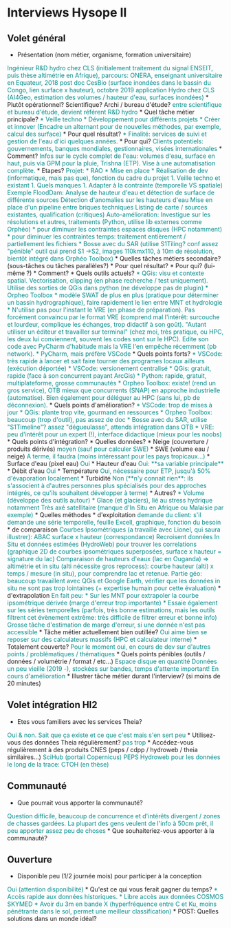 # Interviews Hysope II

## Volet général

* Présentation (nom métier, organisme, formation universitaire)
<span class="user-answer">
Ingénieur R&D hydro chez CLS (initialement traitement du signal ENSEIT, puis thèse altimétrie en Afrique), 
parcours: ONERA, enseignant universitaire en Equateur, 2018 post doc CesBio (surface inondées dans le bassin du Congo, lien surface x hauteur), octobre 2019 application Hydro chez CLS (AI4Geo, estimation des volumes / hauteur d'eau, surfaces inondées)
</span>
  * Plutôt opérationnel? Scientifique? Archi / bureau d'étude?
<span class="user-answer">
entre scientifique et bureau d'étude, devient référent R&D hydro
</span>
* Quel tâche métier principale? 
<span class="user-answer">
* Veille techno
* Développement pour différents projets
* Créer et innover (Encadre un alternant pour de nouvelles méthodes, par exemple, calcul des surface)
</span>
  * Pour quel résultat?
<span class="user-answer">
* Finalité: services de suivi et gestion de l'eau d'ici quelques années.
</span>
  * Pour qui?
<span class="user-answer">
Clients potentiels: gouvernements, banques mondiales, gestionnaires, visées internationales
</span>
  * Comment?
<span class="user-answer">
Infos sur le cycle complet de l'eau: volumes d'eau, surface en haut, puis via GPM pour la pluie, Trishna (ETP). Vise à une automatisation complète. 
</span>
  * Etapes?
<span class="user-answer">
Projet:
* RAO
* Mise en place
* Réalisation de dev (informatique, mais pas que), fonction du cadre du projet
  1. Veille techno et existant
  1. Quels manques
  1. Adapter à la contrainte (temporelle VS spatiale)
Exemple FloodDam:
Analyse de hauteur d'eau et détection de surface de différente sources
Détection d'anomalies sur les hauteurs d'eau
Mise en place d'un pipeline entre briques techniques
Listing de carte / sources existantes, qualification (critiques)
Auto-amélioration: Investigue sur les résolutions et autres, traitements (Python, utilise lib externes comme Orphéo)
  * pour diminuer les contraintes espaces disques (HPC notamment)
  * pour diminuer les contraintes temps: traitement entièrement / partiellement les fichiers
* Bosse avec du SAR (utilise S1Tiling? conf assez "pénible" outil qui prend S1 ->S2, images 110kmx110, à 10m de résolution, bientôt intégré dans Orphéo Toolbox) 
</span>
* Quelles tâches métiers secondaire? (sous-tâches ou tâches parallèles?)
<span class="user-answer">

</span>
  * Pour quel résultat?
<span class="user-answer">

</span>
  * Pour qui? (lui-même ?)
<span class="user-answer">

</span>
  * Comment?
<span class="user-answer">

</span>
* Quels outils actuels?
<span class="user-answer">
* QGis: visu et contexte spatial. Vectorisation, clipping (en phase recherche / test uniquement). Utilise des sorties de QGis dans python (ne développe pas de plugin)
  * Orpheo Toolbox
* modèle SWAT de plus en plus (pratique pour déterminer un bassin hydrographique), faire rapidement le lien entre MNT et hydrologie
* N'utilise pas pour l'instant le VRE (en phase de préparation). Pas forcément convaincu par le format VRE (comprend mal l'intérêt: surcouche et lourdeur, complique les échanges, trop didactif à son goût). "Autant utiliser un éditeur et travailler sur terminal" (chez moi, très pratique, ou HPC, les deux lui conviennent, souvent les codes sont sur le HPC). Edite son code avec PyCharm d'habitude mais la VRE l'en empêche récemment (pb network).
* PyCharm, mais préfère VSCode
</span>
  * Quels points forts?
<span class="user-answer">
* VSCode: très rapide à lancer et sait faire tourner des programes locaux ailleurs (exécution déportée)
* VSCode: versionement centralisé
* QGis: gratuit, rapide (face à son concurrent payant ArcGis)
* Python: rapide, gratuit, multiplateforme, grosse communautés
* Orpheo Toolbox: existe! (rend un gros service), OTB mieux que concurrents (SNAP) en approche industrielle (automatise). Bien également pour déléguer au HPC (sans lui, pb de déconnexion).
</span>
  * Quels points d'amélioration?
<span class="user-answer">
* VSCode: trop de mises à jour
* QGis: plante trop vite, gourmand en ressources
* Orpheo Toolbox: beaucoup (trop d'outil), pas assez de doc
  * Bosse avec du SAR, utilise "S1Timeline"? assez "dégueulasse", attends intégration dans OTB
* VRE: peu d'intérêt pour un expert (!), interface didactique (mieux pour les noobs)
</span>
  * Quels points d'intégration?
<span class="user-answer">
</span>
* Quelles données? 
<span class="user-answer">
</span>
  * Neige (couverture / produits dérivés)
<span class="user-answer">
moyen (sauf pour calculer SWE)
</span>
  * SWE (volume eau / neige)
<span class="user-answer">
A terme, il faudra (moins intéressant pour les pays tropicaux...)
</span>
  * Surface d'eau (pixel eau)
<span class="user-answer">
Oui
</span>
  * Hauteur d'eau
<span class="user-answer">
Oui: **sa variable principale**
</span>
  * Débit d'eau
<span class="user-answer">
Oui
</span>
  * Température
<span class="user-answer">
Oui, nécessaire pour ETP, jusqu'à 50% d'évaporation localement
</span>
  * Turbidité
<span class="user-answer">
Non (**n'y connait rien**: ils s'associent à d'autres personnes plus spécialisés pour des approches intégrés, ce qu'ils souhaitent développer à terme)
</span>
  * Autres?
<span class="user-answer">
* Volume (développe des outils autour)
* Glace (et glaciers), lié au stress hydrique notamment
Très axé satellitaire (manque d'In Situ en Afrique ou Malaisie par exemple)
</span>
* Quelles méthodes
  * d'exploitation
<span class="user-answer">
demande du client: s'il demande une série temporelle, feuille Excell, graphique, fonction du besoin
</span>
  * de comparaison
<span class="user-answer">
Courbes Ipsométriques (a travaillé avec Lionel, qui saura illustrer): ABAC surface x hauteur (correspondance)
Recroisent données In Situ et données estimées (HydroWeb) pour trouver les correlations (graphique 2D de courbes ipsométriques superposées, surface x hauteur = signature du lac)
Comparaison de hauteurs d'eaux (lac en Ouganda) => altimétrie et in situ (alti nécessite gros reprocess): courbe hauteur (alti) x temps / mesure (in situ), pour comprendre lac et retenue.
Partie géo: beaucoup travaillent avec QGis et Google Earth, vérifier que les données in situ ne sont pas trop lointaines (+ expertise humain pour cette évaluation)
</span>
  * d'extrapolation
<span class="user-answer">
En fait peu:
* Sur les MNT pour extrapoler la courbe ipsométrique dérivée (marge d'erreur trop importante)
* Essaie également sur les séries temporelles (parfois, très bonne estimations, mais les outils filtrent cet évènement extrême: très difficile de filtrer erreur et bonne info)
Grosse tâche d'estimation de marge d'erreur, si une donnée n'est pas accessible
</span>
* Tâche métier actuellement bien outillée?
<span class="user-answer">
Oui
aime bien se reposer sur des calculateurs massifs (HPC et calculateur interne)
</span>
  * Totalement couverte?
<span class="user-answer">
Pour le moment oui, en cours de dev sur d'autres points / problématiques / thématiques
</span>
* Quels points pénibles (outils / données / volumétrie / format / etc...)
<span class="user-answer">
Espace disque en quantité
Données un peu vieille (2019 -), stockées sur bandes, temps d'attente important! En cours d'amélioration
</span>
* Illustrer tâche métier durant l'interview? (si moins de 20 minutes)
<span class="user-answer">

</span>

## Volet intégration HI2

* Etes vous familiers avec les services Theia?
<span class="user-answer">
Oui & non. Sait que ça existe et ce que c'est mais s'en sert peu
</span>
* Utilisez-vous des données Theia régulièrement?
<span class="user-answer">
pas trop
</span>
* Accédez-vous régulièrement à des produits CNES (peps / cdpp / hydroweb / theia similaires...)
<span class="user-answer">
SciHub (portail Copernicus)
PEPS
Hydroweb
pour les données le long de la trace: CTOH (en thèse)
</span>

## Communauté

* Que pourrait vous apporter la communauté?
<span class="user-answer">
Question difficile, beaucoup de concurrence et d'intérêts divergent / zones de chasses gardées.
La plupart des gens veulent de l'info à 50cm prêt, il peu apporter assez peu de choses
</span>
* Que souhaiteriez-vous apporter à la communauté?
<span class="user-answer">
</span>

## Ouverture

* Disponible peu (1/2 journée mois) pour participer à la conception
<span class="user-answer">
Oui (attention disponibilité)
</span>
* Qu'est ce qui vous ferait gagner du temps?
<span class="user-answer">
* Accès rapide aux données historiques.
* Libre accès aux données COSMOS SKYMED
* Avoir du 3m en bande X (hyperfréquence entre C et Ku, moins pénétrante dans le sol, permet une meilleur classification)
</span>
* POST: Quelles solutions dans un monde idéal?
<span class="user-answer">

</span>

<style>
.user-answer {
  color: darkcyan;  
}
</style>
